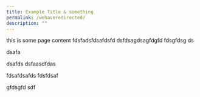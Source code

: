 ```yaml
---
title: Example Title & something
permalink: /wehaveredirected/
description: ""
---
```

this is some page content
fdsfadsfdsafdsfd
dsfdsagdsagfdgfd
fdsgfdsg ds

dsafa

dsafds
dsfaasdfdas


fdsafdsafds
fdsfdsaf

gfdsgfd
sdf